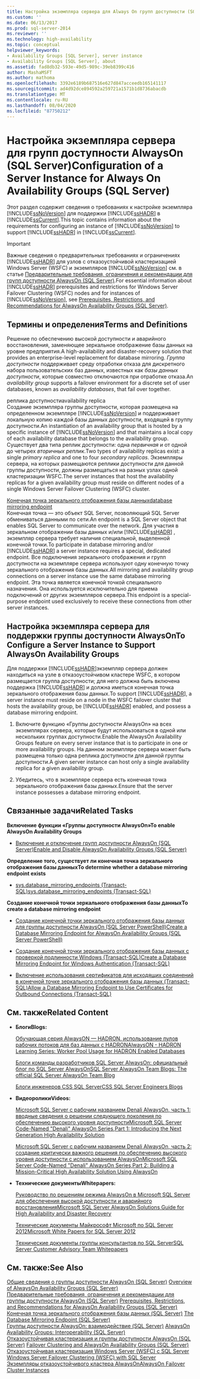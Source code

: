 ```yaml
---
title: Настройка экземпляра сервера для Always On групп доступности (SQL Server) | Документация Майкрософт
ms.custom: ''
ms.date: 06/13/2017
ms.prod: sql-server-2014
ms.reviewer: ''
ms.technology: high-availability
ms.topic: conceptual
helpviewer_keywords:
- Availability Groups [SQL Server], server instance
- Availability Groups [SQL Server], about
ms.assetid: fad8db32-593e-49d5-989c-39eb8399c416
author: MashaMSFT
ms.author: mathoma
ms.openlocfilehash: 3392e6189b687516e627d847acceedb165141117
ms.sourcegitcommit: ad4d92dce894592a259721a1571b1d8736abacdb
ms.translationtype: MT
ms.contentlocale: ru-RU
ms.lasthandoff: 08/04/2020
ms.locfileid: "87750212"
---
```

# <a name="configuration-of-a-server-instance-for-always-on-availability-groups-sql-server"></a><span data-ttu-id="9f797-102">Настройка экземпляра сервера для групп доступности AlwaysOn (SQL Server)</span><span class="sxs-lookup"><span data-stu-id="9f797-102">Configuration of a Server Instance for Always On Availability Groups (SQL Server)</span></span>
  <span data-ttu-id="9f797-103">Этот раздел содержит сведения о требованиях к настройке экземпляра [!INCLUDE[ssNoVersion](../../../includes/ssnoversion-md.md)] для поддержки [!INCLUDE[ssHADR](../../../includes/sshadr-md.md)] в [!INCLUDE[ssCurrent](../../../includes/sscurrent-md.md)].</span><span class="sxs-lookup"><span data-stu-id="9f797-103">This topic contains information about the requirements for configuring an instance of [!INCLUDE[ssNoVersion](../../../includes/ssnoversion-md.md)] to support [!INCLUDE[ssHADR](../../../includes/sshadr-md.md)] in [!INCLUDE[ssCurrent](../../../includes/sscurrent-md.md)].</span></span>  
  
> [!IMPORTANT]  
>  <span data-ttu-id="9f797-104">Важные сведения о предварительных требованиях и ограничениях [!INCLUDE[ssHADR](../../../includes/sshadr-md.md)] для узлов с отказоустойчивой кластеризацией Windows Server (WSFC) и экземпляров [!INCLUDE[ssNoVersion](../../../includes/ssnoversion-md.md)] см. в статье [Предварительные требования, ограничения и рекомендации для групп доступности AlwaysOn (SQL Server)](prereqs-restrictions-recommendations-always-on-availability.md).</span><span class="sxs-lookup"><span data-stu-id="9f797-104">For essential information about [!INCLUDE[ssHADR](../../../includes/sshadr-md.md)] prerequisites and restrictions for Windows Server Failover Clustering (WSFC) nodes and for instances of [!INCLUDE[ssNoVersion](../../../includes/ssnoversion-md.md)], see [Prerequisites, Restrictions, and Recommendations for AlwaysOn Availability Groups &#40;SQL Server&#41;](prereqs-restrictions-recommendations-always-on-availability.md).</span></span>  
  
 
  
##  <a name="terms-and-definitions"></a><a name="TermsAndDefinitions"></a> <span data-ttu-id="9f797-105">Термины и определения</span><span class="sxs-lookup"><span data-stu-id="9f797-105">Terms and Definitions</span></span>  
  
 <span data-ttu-id="9f797-106">Решение по обеспечению высокой доступности и аварийного восстановления, заменяющее зеркальное отображение базы данных на уровне предприятия.</span><span class="sxs-lookup"><span data-stu-id="9f797-106">A high-availability and disaster-recovery solution that provides an enterprise-level replacement for database mirroring.</span></span> <span data-ttu-id="9f797-107">*Группа доступности* поддерживает среду отработки отказа для дискретного набора пользовательских баз данных, известных как *базы данных доступности*, которые совместно отключаются при отработке отказа.</span><span class="sxs-lookup"><span data-stu-id="9f797-107">An *availability group* supports a failover environment for a discrete set of user databases, known as *availability databases*, that fail over together.</span></span>  
  
 <span data-ttu-id="9f797-108">реплика доступности</span><span class="sxs-lookup"><span data-stu-id="9f797-108">availability replica</span></span>  
 <span data-ttu-id="9f797-109">Создание экземпляра группы доступности, которая размещена на определенном экземпляре [!INCLUDE[ssNoVersion](../../../includes/ssnoversion-md.md)] и поддерживает локальную копию каждой базы данных доступности, входящей в группу доступности.</span><span class="sxs-lookup"><span data-stu-id="9f797-109">An instantiation of an availability group that is hosted by a specific instance of [!INCLUDE[ssNoVersion](../../../includes/ssnoversion-md.md)] and that maintains a local copy of each availability database that belongs to the availability group.</span></span> <span data-ttu-id="9f797-110">Существует два типа реплик доступности: одна *первичная* и от одной до четырех *вторичных реплик*.</span><span class="sxs-lookup"><span data-stu-id="9f797-110">Two types of availability replicas exist: a single *primary replica* and one to four *secondary replicas*.</span></span> <span data-ttu-id="9f797-111">Экземпляры сервера, на которых размещаются реплики доступности для данной группы доступности, должны размещаться на разных узлах одной кластеризации WSFC.</span><span class="sxs-lookup"><span data-stu-id="9f797-111">The server instances that host the availability replicas for a given availability group must reside on different nodes of a single Windows Server Failover Clustering (WSFC) cluster.</span></span>  
  
 [<span data-ttu-id="9f797-112">Конечная точка зеркального отображения базы данных</span><span class="sxs-lookup"><span data-stu-id="9f797-112">database mirroring endpoint</span></span>](../../database-mirroring/the-database-mirroring-endpoint-sql-server.md)  
 <span data-ttu-id="9f797-113">Конечная точка — это объект SQL Server, позволяющий SQL Server обмениваться данными по сети.</span><span class="sxs-lookup"><span data-stu-id="9f797-113">An endpoint is a SQL Server object that enables SQL Server to communicate over the network.</span></span> <span data-ttu-id="9f797-114">Для участия в зеркальном отображении базы данных и/или [!INCLUDE[ssHADR](../../../includes/sshadr-md.md)] , экземпляр сервера требует наличия специальной, выделенной конечной точки.</span><span class="sxs-lookup"><span data-stu-id="9f797-114">To participate in database mirroring and/or [!INCLUDE[ssHADR](../../../includes/sshadr-md.md)] a server instance requires a special, dedicated endpoint.</span></span> <span data-ttu-id="9f797-115">Все подключения зеркального отображения и групп доступности на экземпляре сервера используют одну конечную точку зеркального отображения базы данных.</span><span class="sxs-lookup"><span data-stu-id="9f797-115">All mirroring and availability group connections on a server instance use the same database mirroring endpoint.</span></span> <span data-ttu-id="9f797-116">Эта точка является конечной точкой специального назначения. Она используется исключительно для приема подключений от других экземпляров сервера.</span><span class="sxs-lookup"><span data-stu-id="9f797-116">This endpoint is a special-purpose endpoint used exclusively to receive these connections from other server instances.</span></span>  
  
##  <a name="to-configure-a-server-instance-to-support-alwayson-availability-groups"></a><a name="ConfigSI"></a><span data-ttu-id="9f797-117">Настройка экземпляра сервера для поддержки группы доступности AlwaysOn</span><span class="sxs-lookup"><span data-stu-id="9f797-117">To Configure a Server Instance to Support AlwaysOn Availability Groups</span></span>  
 <span data-ttu-id="9f797-118">Для поддержки [!INCLUDE[ssHADR](../../../includes/sshadr-md.md)]экземпляр сервера должен находиться на узле в отказоустойчивом кластере WSFC, в котором размещается группа доступности; для него должна быть включена поддержка [!INCLUDE[ssHADR](../../../includes/sshadr-md.md)] и должна иметься конечная точка зеркального отображения базы данных.</span><span class="sxs-lookup"><span data-stu-id="9f797-118">To support [!INCLUDE[ssHADR](../../../includes/sshadr-md.md)], a server instance must reside on a node in the WSFC failover cluster that hosts the availability group, be [!INCLUDE[ssHADR](../../../includes/sshadr-md.md)] enabled, and possess a database mirroring endpoint.</span></span>  
  
1.  <span data-ttu-id="9f797-119">Включите функцию «Группы доступности AlwaysOn» на всех экземплярах сервера, которые будут использоваться в одной или нескольких группах доступности.</span><span class="sxs-lookup"><span data-stu-id="9f797-119">Enable the AlwaysOn Availability Groups feature on every server instance that is to participate in one or more availability groups.</span></span> <span data-ttu-id="9f797-120">На данном экземпляре сервера может быть размещена только одна реплика доступности для данной группы доступности.</span><span class="sxs-lookup"><span data-stu-id="9f797-120">A given server instance can host only a single availability replica for a given availability group.</span></span>  
  
2.  <span data-ttu-id="9f797-121">Убедитесь, что в экземпляре сервера есть конечная точка зеркального отображения базы данных.</span><span class="sxs-lookup"><span data-stu-id="9f797-121">Ensure that the server instance possesses a database mirroring endpoint.</span></span>  
  
##  <a name="related-tasks"></a><a name="RelatedTasks"></a> <span data-ttu-id="9f797-122">Связанные задачи</span><span class="sxs-lookup"><span data-stu-id="9f797-122">Related Tasks</span></span>  
 <span data-ttu-id="9f797-123">**Включение функции «Группы доступности AlwaysOn»**</span><span class="sxs-lookup"><span data-stu-id="9f797-123">**To enable AlwaysOn Availability Groups**</span></span>  
  
-   [<span data-ttu-id="9f797-124">Включение и отключение групп доступности AlwaysOn (SQL Server)</span><span class="sxs-lookup"><span data-stu-id="9f797-124">Enable and Disable AlwaysOn Availability Groups &#40;SQL Server&#41;</span></span>](enable-and-disable-always-on-availability-groups-sql-server.md)  
  
 <span data-ttu-id="9f797-125">**Определение того, существует ли конечная точка зеркального отображения базы данных**</span><span class="sxs-lookup"><span data-stu-id="9f797-125">**To determine whether a database mirroring endpoint exists**</span></span>  
  
-   [<span data-ttu-id="9f797-126">sys.database_mirroring_endpoints (Transact-SQL)</span><span class="sxs-lookup"><span data-stu-id="9f797-126">sys.database_mirroring_endpoints &#40;Transact-SQL&#41;</span></span>](/sql/relational-databases/system-catalog-views/sys-database-mirroring-endpoints-transact-sql)  
  
 <span data-ttu-id="9f797-127">**Создание конечной точки зеркального отображения базы данных**</span><span class="sxs-lookup"><span data-stu-id="9f797-127">**To create a database mirroring endpoint**</span></span>  
  
-   [<span data-ttu-id="9f797-128">Создание конечной точки зеркального отображения базы данных для группы доступности AlwaysOn &#40;SQL Server PowerShell&#41;</span><span class="sxs-lookup"><span data-stu-id="9f797-128">Create a Database Mirroring Endpoint for AlwaysOn Availability Groups &#40;SQL Server PowerShell&#41;</span></span>](database-mirroring-always-on-availability-groups-powershell.md)  
  
-   [<span data-ttu-id="9f797-129">Создание конечной точки зеркального отображения базы данных с проверкой подлинности Windows (Transact-SQL)</span><span class="sxs-lookup"><span data-stu-id="9f797-129">Create a Database Mirroring Endpoint for Windows Authentication &#40;Transact-SQL&#41;</span></span>](../../database-mirroring/create-a-database-mirroring-endpoint-for-windows-authentication-transact-sql.md)  
  
-   [<span data-ttu-id="9f797-130">Включение использования сертификатов для исходящих соединений в конечной точке зеркального отображения базы данных (Transact-SQL)</span><span class="sxs-lookup"><span data-stu-id="9f797-130">Allow a Database Mirroring Endpoint to Use Certificates for Outbound Connections &#40;Transact-SQL&#41;</span></span>](../../database-mirroring/database-mirroring-use-certificates-for-outbound-connections.md)  
  
##  <a name="related-content"></a><a name="RelatedContent"></a> <span data-ttu-id="9f797-131">См. также</span><span class="sxs-lookup"><span data-stu-id="9f797-131">Related Content</span></span>  
  
-   <span data-ttu-id="9f797-132">**Блоги**</span><span class="sxs-lookup"><span data-stu-id="9f797-132">**Blogs:**</span></span>  
  
     [<span data-ttu-id="9f797-133">Обучающая серия AlwaysON — HADRON. использование пулов рабочих потоков для баз данных с HADRON</span><span class="sxs-lookup"><span data-stu-id="9f797-133">AlwaysON - HADRON Learning Series: Worker Pool Usage for HADRON Enabled Databases</span></span>](https://blogs.msdn.com/b/psssql/archive/2012/05/17/alwayson-hadron-learning-series-worker-pool-usage-for-hadron-enabled-databases.aspx)  
  
     [<span data-ttu-id="9f797-134">Блоги команды разработчиков SQL Server AlwaysOn: официальный блог по SQL Server AlwaysOn</span><span class="sxs-lookup"><span data-stu-id="9f797-134">SQL Server AlwaysOn Team Blogs: The official SQL Server AlwaysOn Team Blog</span></span>](https://blogs.msdn.com/b/sqlalwayson/)  
  
     [<span data-ttu-id="9f797-135">Блоги инженеров CSS SQL Server</span><span class="sxs-lookup"><span data-stu-id="9f797-135">CSS SQL Server Engineers Blogs</span></span>](https://blogs.msdn.com/b/psssql/)  
  
-   <span data-ttu-id="9f797-136">**Видеоролики**</span><span class="sxs-lookup"><span data-stu-id="9f797-136">**Videos:**</span></span>  
  
     [<span data-ttu-id="9f797-137">Microsoft SQL Server с рабочим названием Denali AlwaysOn, часть 1: вводные сведения о решении следующего поколения по обеспечению высокого уровня доступности</span><span class="sxs-lookup"><span data-stu-id="9f797-137">Microsoft SQL Server Code-Named "Denali" AlwaysOn Series,Part 1: Introducing the Next Generation High Availability Solution</span></span>](https://channel9.msdn.com/Events/TechEd/NorthAmerica/2011/DBI302)  
  
     [<span data-ttu-id="9f797-138">Microsoft SQL Server с рабочим названием Denali AlwaysOn, часть 2: создание критически важного решения по обеспечению высокого уровня доступности с использованием AlwaysOn</span><span class="sxs-lookup"><span data-stu-id="9f797-138">Microsoft SQL Server Code-Named "Denali" AlwaysOn Series,Part 2: Building a Mission-Critical High Availability Solution Using AlwaysOn</span></span>](https://channel9.msdn.com/Events/TechEd/NorthAmerica/2011/DBI404)  
  
-   <span data-ttu-id="9f797-139">**Технические документы**</span><span class="sxs-lookup"><span data-stu-id="9f797-139">**Whitepapers:**</span></span>  
  
     [<span data-ttu-id="9f797-140">Руководство по решениям режима AlwaysOn в Microsoft SQL Server для обеспечения высокой доступности и аварийного восстановления</span><span class="sxs-lookup"><span data-stu-id="9f797-140">Microsoft SQL Server AlwaysOn Solutions Guide for High Availability and Disaster Recovery</span></span>](https://go.microsoft.com/fwlink/?LinkId=227600)  
  
     [<span data-ttu-id="9f797-141">Технические документы Майкрософт Microsoft по SQL Server 2012</span><span class="sxs-lookup"><span data-stu-id="9f797-141">Microsoft White Papers for SQL Server 2012</span></span>](https://msdn.microsoft.com/library/hh403491.aspx)  
  
     [<span data-ttu-id="9f797-142">Технические документы группы консультантов по SQL Server</span><span class="sxs-lookup"><span data-stu-id="9f797-142">SQL Server Customer Advisory Team Whitepapers</span></span>](http://sqlcat.com/)  
  
## <a name="see-also"></a><span data-ttu-id="9f797-143">См. также:</span><span class="sxs-lookup"><span data-stu-id="9f797-143">See Also</span></span>  
 <span data-ttu-id="9f797-144">[Общие сведения о группы доступности AlwaysOn &#40;SQL Server&#41;](overview-of-always-on-availability-groups-sql-server.md) </span><span class="sxs-lookup"><span data-stu-id="9f797-144">[Overview of AlwaysOn Availability Groups &#40;SQL Server&#41;](overview-of-always-on-availability-groups-sql-server.md) </span></span>  
 <span data-ttu-id="9f797-145">[Предварительные требования, ограничения и рекомендации для группы доступности AlwaysOn &#40;SQL Server&#41;](prereqs-restrictions-recommendations-always-on-availability.md) </span><span class="sxs-lookup"><span data-stu-id="9f797-145">[Prerequisites, Restrictions, and Recommendations for AlwaysOn Availability Groups &#40;SQL Server&#41;](prereqs-restrictions-recommendations-always-on-availability.md) </span></span>  
 <span data-ttu-id="9f797-146">[Конечная точка зеркального отображения базы данных (SQL Server)](../../database-mirroring/the-database-mirroring-endpoint-sql-server.md) </span><span class="sxs-lookup"><span data-stu-id="9f797-146">[The Database Mirroring Endpoint &#40;SQL Server&#41;](../../database-mirroring/the-database-mirroring-endpoint-sql-server.md) </span></span>  
 <span data-ttu-id="9f797-147">[Группы доступности AlwaysOn: взаимодействие (SQL Server)](always-on-availability-groups-interoperability-sql-server.md) </span><span class="sxs-lookup"><span data-stu-id="9f797-147">[AlwaysOn Availability Groups: Interoperability (SQL Server)](always-on-availability-groups-interoperability-sql-server.md) </span></span>  
 <span data-ttu-id="9f797-148">[Отказоустойчивая кластеризация и группы доступности AlwaysOn &#40;SQL Server&#41;](failover-clustering-and-always-on-availability-groups-sql-server.md) </span><span class="sxs-lookup"><span data-stu-id="9f797-148">[Failover Clustering and AlwaysOn Availability Groups &#40;SQL Server&#41;](failover-clustering-and-always-on-availability-groups-sql-server.md) </span></span>  
 <span data-ttu-id="9f797-149">[Отказоустойчивая кластеризация Windows Server (WSFC) с SQL Server](../../../sql-server/failover-clusters/windows/windows-server-failover-clustering-wsfc-with-sql-server.md) </span><span class="sxs-lookup"><span data-stu-id="9f797-149">[Windows Server Failover Clustering &#40;WSFC&#41; with SQL Server](../../../sql-server/failover-clusters/windows/windows-server-failover-clustering-wsfc-with-sql-server.md) </span></span>  
 [<span data-ttu-id="9f797-150">Экземпляры отказоустойчивого кластера AlwaysOn</span><span class="sxs-lookup"><span data-stu-id="9f797-150">AlwaysOn Failover Cluster Instances</span></span>](../../../sql-server/failover-clusters/windows/always-on-failover-cluster-instances-sql-server.md)  
  
